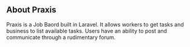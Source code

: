 

## About Praxis

Praxis is a Job Baord built in Laravel. It allows workers to get tasks and business to list available tasks. Users have an ability to post and communicate through a rudimentary forum. 


